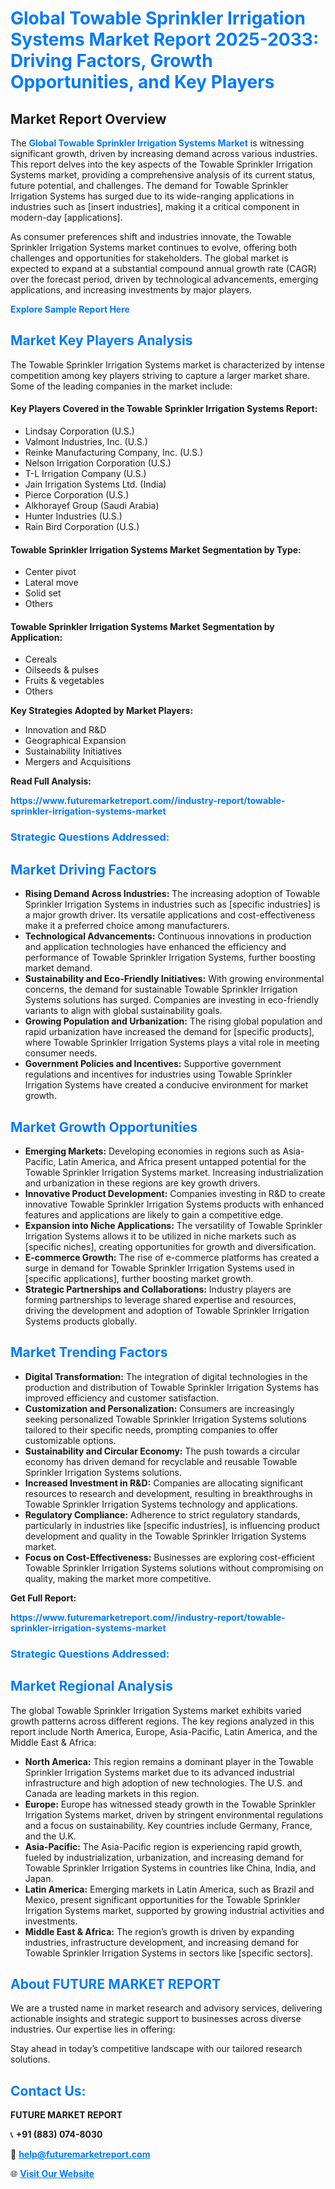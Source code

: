 <h1 style="color: #007BFF;">Global Towable Sprinkler Irrigation Systems Market Report 2025-2033: Driving Factors, Growth Opportunities, and Key Players</h1>

<section id="overview">
<h2>Market Report Overview</h2>
<p>The <a href="https://www.futuremarketreport.com//industry-report/towable-sprinkler-irrigation-systems-market" style="color: #007BFF; text-decoration: none;"><strong>Global Towable Sprinkler Irrigation Systems Market</strong></a> is witnessing significant growth, driven by increasing demand across various industries. This report delves into the key aspects of the Towable Sprinkler Irrigation Systems market, providing a comprehensive analysis of its current status, future potential, and challenges. The demand for Towable Sprinkler Irrigation Systems has surged due to its wide-ranging applications in industries such as [insert industries], making it a critical component in modern-day [applications].</p>
<p>As consumer preferences shift and industries innovate, the Towable Sprinkler Irrigation Systems market continues to evolve, offering both challenges and opportunities for stakeholders. The global market is expected to expand at a substantial compound annual growth rate (CAGR) over the forecast period, driven by technological advancements, emerging applications, and increasing investments by major players.</p>
</section>

<section id="overview">
<p><a href="https://www.futuremarketreport.com//request-sample/reportId=53100" style="color: #007BFF; text-decoration: none;"><strong>Explore Sample Report Here</strong></a></p>
</section>

<section id="key-players">
<h2 style="color: #007BFF;">Market Key Players Analysis</h2>
<p>The Towable Sprinkler Irrigation Systems market is characterized by intense competition among key players striving to capture a larger market share. Some of the leading companies in the market include:</p>
<h4>Key Players Covered in the Towable Sprinkler Irrigation Systems Report:</h4>
<ul><li>Lindsay Corporation (U.S.)</li><li>Valmont Industries, Inc. (U.S.)</li><li>Reinke Manufacturing Company, Inc. (U.S.)</li><li>Nelson Irrigation Corporation (U.S.)</li><li>T-L Irrigation Company (U.S.)</li><li>Jain Irrigation Systems Ltd. (India)</li><li>Pierce Corporation (U.S.)</li><li>Alkhorayef Group (Saudi Arabia)</li><li>Hunter Industries (U.S.)</li><li>Rain Bird Corporation (U.S.)</li></ul>
<h4>Towable Sprinkler Irrigation Systems Market Segmentation by Type:</h4>
<ul><li>Center pivot</li><li>Lateral move</li><li>Solid set</li><li>Others</li></ul>

<h4>Towable Sprinkler Irrigation Systems Market Segmentation by Application:</h4>
<ul><li>Cereals</li><li>Oilseeds &amp; pulses</li><li>Fruits &amp; vegetables</li><li>Others</li></ul>
<p><strong>Key Strategies Adopted by Market Players:</strong></p>
<ul>
<li>Innovation and R&D</li>
<li>Geographical Expansion</li>
<li>Sustainability Initiatives</li>
<li>Mergers and Acquisitions</li>
</ul>
</section>

<section>
<p><strong>Read Full Analysis: </strong></p><a href="https://www.futuremarketreport.com//industry-report/towable-sprinkler-irrigation-systems-market" style="color: #007BFF; text-decoration: none;"><strong>https://www.futuremarketreport.com//industry-report/towable-sprinkler-irrigation-systems-market</strong></a>
<h3 style="color: #007BFF;">Strategic Questions Addressed:</h3>
</section>

<section id="driving-factors">
<h2 style="color: #007BFF;">Market Driving Factors</h2>
<ul>
<li><strong>Rising Demand Across Industries:</strong> The increasing adoption of Towable Sprinkler Irrigation Systems in industries such as [specific industries] is a major growth driver. Its versatile applications and cost-effectiveness make it a preferred choice among manufacturers.</li>
<li><strong>Technological Advancements:</strong> Continuous innovations in production and application technologies have enhanced the efficiency and performance of Towable Sprinkler Irrigation Systems, further boosting market demand.</li>
<li><strong>Sustainability and Eco-Friendly Initiatives:</strong> With growing environmental concerns, the demand for sustainable Towable Sprinkler Irrigation Systems solutions has surged. Companies are investing in eco-friendly variants to align with global sustainability goals.</li>
<li><strong>Growing Population and Urbanization:</strong> The rising global population and rapid urbanization have increased the demand for [specific products], where Towable Sprinkler Irrigation Systems plays a vital role in meeting consumer needs.</li>
<li><strong>Government Policies and Incentives:</strong> Supportive government regulations and incentives for industries using Towable Sprinkler Irrigation Systems have created a conducive environment for market growth.</li>
</ul>
</section>

<section id="growth-opportunities">
<h2 style="color: #007BFF;">Market Growth Opportunities</h2>
<ul>
<li><strong>Emerging Markets:</strong> Developing economies in regions such as Asia-Pacific, Latin America, and Africa present untapped potential for the Towable Sprinkler Irrigation Systems market. Increasing industrialization and urbanization in these regions are key growth drivers.</li>
<li><strong>Innovative Product Development:</strong> Companies investing in R&D to create innovative Towable Sprinkler Irrigation Systems products with enhanced features and applications are likely to gain a competitive edge.</li>
<li><strong>Expansion into Niche Applications:</strong> The versatility of Towable Sprinkler Irrigation Systems allows it to be utilized in niche markets such as [specific niches], creating opportunities for growth and diversification.</li>
<li><strong>E-commerce Growth:</strong> The rise of e-commerce platforms has created a surge in demand for Towable Sprinkler Irrigation Systems used in [specific applications], further boosting market growth.</li>
<li><strong>Strategic Partnerships and Collaborations:</strong> Industry players are forming partnerships to leverage shared expertise and resources, driving the development and adoption of Towable Sprinkler Irrigation Systems products globally.</li>
</ul>
</section>

<section id="trending-factors">
<h2 style="color: #007BFF;">Market Trending Factors</h2>
<ul>
<li><strong>Digital Transformation:</strong> The integration of digital technologies in the production and distribution of Towable Sprinkler Irrigation Systems has improved efficiency and customer satisfaction.</li>
<li><strong>Customization and Personalization:</strong> Consumers are increasingly seeking personalized Towable Sprinkler Irrigation Systems solutions tailored to their specific needs, prompting companies to offer customizable options.</li>
<li><strong>Sustainability and Circular Economy:</strong> The push towards a circular economy has driven demand for recyclable and reusable Towable Sprinkler Irrigation Systems solutions.</li>
<li><strong>Increased Investment in R&D:</strong> Companies are allocating significant resources to research and development, resulting in breakthroughs in Towable Sprinkler Irrigation Systems technology and applications.</li>
<li><strong>Regulatory Compliance:</strong> Adherence to strict regulatory standards, particularly in industries like [specific industries], is influencing product development and quality in the Towable Sprinkler Irrigation Systems market.</li>
<li><strong>Focus on Cost-Effectiveness:</strong> Businesses are exploring cost-efficient Towable Sprinkler Irrigation Systems solutions without compromising on quality, making the market more competitive.</li>
</ul>
</section>

<section>
<p><strong>Get Full Report: </strong></p><a href="https://www.futuremarketreport.com//industry-report/towable-sprinkler-irrigation-systems-market" style="color: #007BFF; text-decoration: none;"><strong>https://www.futuremarketreport.com//industry-report/towable-sprinkler-irrigation-systems-market</strong></a>
<h3 style="color: #007BFF;">Strategic Questions Addressed:</h3>
</section>


<section id="regional-analysis">
<h2 style="color: #007BFF;">Market Regional Analysis</h2>
<p>The global Towable Sprinkler Irrigation Systems market exhibits varied growth patterns across different regions. The key regions analyzed in this report include North America, Europe, Asia-Pacific, Latin America, and the Middle East & Africa:</p>
<ul>
<li><strong>North America:</strong> This region remains a dominant player in the Towable Sprinkler Irrigation Systems market due to its advanced industrial infrastructure and high adoption of new technologies. The U.S. and Canada are leading markets in this region.</li>
<li><strong>Europe:</strong> Europe has witnessed steady growth in the Towable Sprinkler Irrigation Systems market, driven by stringent environmental regulations and a focus on sustainability. Key countries include Germany, France, and the U.K.</li>
<li><strong>Asia-Pacific:</strong> The Asia-Pacific region is experiencing rapid growth, fueled by industrialization, urbanization, and increasing demand for Towable Sprinkler Irrigation Systems in countries like China, India, and Japan.</li>
<li><strong>Latin America:</strong> Emerging markets in Latin America, such as Brazil and Mexico, present significant opportunities for the Towable Sprinkler Irrigation Systems market, supported by growing industrial activities and investments.</li>
<li><strong>Middle East & Africa:</strong> The region’s growth is driven by expanding industries, infrastructure development, and increasing demand for Towable Sprinkler Irrigation Systems in sectors like [specific sectors].</li>
</ul>
</section>

<footer>
<h2 style="color: #007BFF;">About FUTURE MARKET REPORT</h2>
<p>We are a trusted name in market research and advisory services, delivering actionable insights and strategic support to businesses across diverse industries. Our expertise lies in offering:</p>

<p>Stay ahead in today’s competitive landscape with our tailored research solutions.</p>

<h2 style="color: #007BFF;">Contact Us:</h2>
<p><strong>FUTURE MARKET REPORT</strong></p>
<p>📞 <strong>+91 (883) 074-8030</strong></p>
<p>📧 <strong><a href="mailto:help@futuremarketreport.com" style="color: #007BFF;">help@futuremarketreport.com</a></strong></p>
<p>🌐 <strong><a href="https://www.futuremarketreport.com/" style="color: #007BFF;">Visit Our Website</a></strong></p>
</footer>